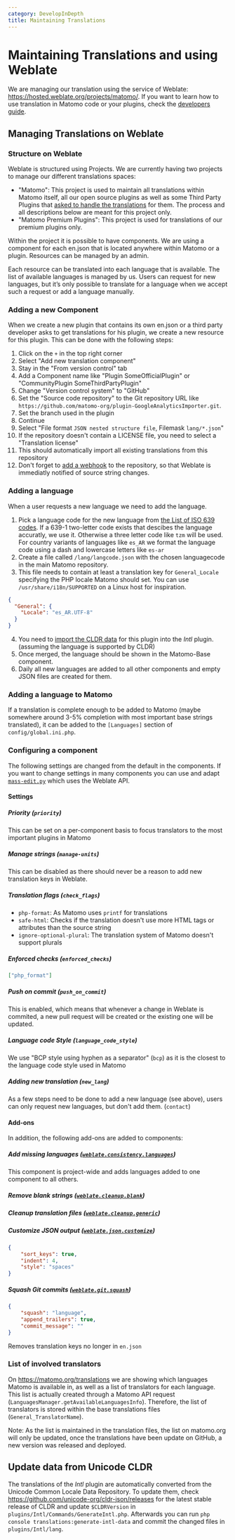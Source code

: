 ```yaml
---
category: DevelopInDepth
title: Maintaining Translations
---
```


# Maintaining Translations and using Weblate

We are managing our translation using the service of Weblate: https://hosted.weblate.org/projects/matomo/. If you want
to learn how to use translation in Matomo code or your plugins, check
the [developers guide](https://developer.matomo.org/guides/translations).

## Managing Translations on Weblate

### Structure on Weblate

Weblate is structured using Projects. We are currently having two projects to manage our different translations spaces:

- "Matomo":
  This project is used to maintain all translations within Matomo itself, all our open source plugins as well as some
  Third Party Plugins
  that [asked to handle the translations](https://developer.matomo.org/guides/translations#getting-translations-for-your-plugin)
  for them. The process and all descriptions below are meant for this project only.
- "Matomo Premium Plugins": This project is used for translations of our premium plugins only.

Within the project it is possible to have components. We are using a component for each en.json that is located anywhere
within Matomo or a plugin. Resources can be managed by an admin.

Each resource can be translated into each language that is available. The list of available languages is managed by us.
Users can request for new languages, but it’s only possible to translate for a language when we accept such a request or
add a language manually.

### Adding a new Component

When we create a new plugin that contains its own en.json or a third party developer asks to get translations for his
plugin, we create a new resource for this plugin. This can be done with the following steps:

1. Click on the `+` in the top right corner
2. Select "Add new translation component"
3. Stay in the "From version control" tab
4. Add a Component name like "Plugin SomeOfficialPlugin" or "CommunityPlugin SomeThirdPartyPlugin"
5. Change "Version control system" to "GitHub"
6. Set the "Source code repository" to the Git repository URL
   like `https://github.com/matomo-org/plugin-GoogleAnalyticsImporter.git`.
7. Set the branch used in the plugin
8. Continue
9. Select "File format `JSON nested structure file`, Filemask `lang/*.json`"
10. If the repository doesn't contain a LICENSE file, you need to select a "Translation license"
11. This should automatically import all existing translations from this repository
12. Don't forget to [add a webhook](https://developer.matomo.org/guides/translations#importing-your-plugins-strings-in-the-translation-platform) to the repository, so that Weblate is immediatly notified of source string changes.

### Adding a language

When a user requests a new language we need to add the language.

1. Pick a language code for the new language
   from [the List of ISO 639 codes](https://en.wikipedia.org/wiki/List_of_ISO_639-1_codes). If a 639-1 two-letter code
   exists that descibes the language accuratly, we use it. Otherwise a three letter code like `tzm` will be used. For
   country variants of languages like `es_AR` we format the language code using a dash and lowercase letters
   like `es-ar`
2. Create a file called `/lang/langcode.json` with the chosen languagecode in the main Matomo repository.
3. This file needs to contain at least a translation key for `General_Locale` specifying the PHP locale Matomo should set. You can use `/usr/share/i18n/SUPPORTED` on a Linux host for inspiration.
```json
{
  "General": {
    "Locale": "es_AR.UTF-8"
  }
}
```
4. You need to [import the CLDR data](https://developer.matomo.org/guides/maintaining-translations#update-data-from-unicode-cldr) for this plugin into the *Intl* plugin. (assuming the language is supported by CLDR)
5. Once merged, the language should be shown in the Matomo-Base component.
6. Daily all new languages are added to all other components and empty JSON files are created for them.

### Adding a language to Matomo

If a translation is complete enough to be added to Matomo (maybe somewhere around 3-5% completion with most important base strings translated), it can be added to the `[Languages]` section of `config/global.ini.php`.

### Configuring a component 

The following settings are changed from the default in the components. If you want to change settings in many components you can use and adapt [`mass-edit.py`](https://github.com/Findus23/matomo-utils/blob/main/localisation/mass-edit.py) which uses the Weblate API.

#### Settings

##### Priority (`priority`)

This can be set on a per-component basis to focus translators to the most important plugins in Matomo

##### Manage strings (`manage-units`)

This can be disabled as there should never be a reason to add new translation keys in Weblate.


##### Translation flags (`check_flags`)

- `php-format`: As Matomo uses `printf` for translations
- `safe-html`: Checks if the translation doesn't use more HTML tags or attributes than the source string
- `ignore-optional-plural`: The translation system of Matomo doesn't support plurals

##### Enforced checks (`enforced_checks`)
```json
["php_format"]
```

##### Push on commit (`push_on_commit`)

This is enabled, which means that whenever a change in Weblate is commited, a new pull request will be created or the existing one will be updated.

##### Language code Style (`language_code_style`)

We use "BCP style using hyphen as a separator" (`bcp`) as it is the closest to the language code style used in Matomo

##### Adding new translation (`new_lang`)

As a few steps need to be done to add a new language (see above), users can only request new languages, but don't add them. (`contact`)

#### Add-ons

In addition, the following add-ons are added to components:

##### Add missing languages ([`weblate.consistency.languages`](https://docs.weblate.org/en/latest/admin/addons.html#addon-weblate-consistency-languages))

This component is project-wide and adds languages added to one component to all others.

##### Remove blank strings ([`weblate.cleanup.blank`](https://docs.weblate.org/en/latest/admin/addons.html#addon-weblate-cleanup-blank))

##### Cleanup translation files ([`weblate.cleanup.generic`](https://docs.weblate.org/en/latest/admin/addons.html#addon-weblate-cleanup-generic))

##### Customize JSON output ([`weblate.json.customize`](https://docs.weblate.org/en/latest/admin/addons.html#addon-weblate-json-customize))

```json
{
    "sort_keys": true,
    "indent": 4,
    "style": "spaces"
}
```

##### Squash Git commits ([`weblate.git.squash`](https://docs.weblate.org/en/latest/admin/addons.html#addon-weblate-git-squash))

```json
{
    "squash": "language",
    "append_trailers": true,
    "commit_message": ""
}
```

Removes translation keys no longer in `en.json`


### List of involved translators

On https://matomo.org/translations we are showing which languages Matomo is available in, as well as a list of translators for each language. This list is actually created through a Matomo API request (`LanguagesManager.getAvailableLanguagesInfo`). Therefore, the list of translators is stored within the base translations files (`General_TranslatorName`).

Note: As the list is maintained in the translation files, the list on matomo.org will only be updated, once the translations have been update on GitHub, a new version was released and deployed.


## Update data from Unicode CLDR

The translations of the *Intl* plugin are automatically converted from the Unicode Common Locale Data Repository. To update them, check https://github.com/unicode-org/cldr-json/releases for the latest stable release of CLDR and update `$CLDRVersion` in ` plugins/Intl/Commands/GenerateIntl.php`. Afterwards you can run `php console translations:generate-intl-data` and commit the changed files in `plugins/Intl/lang`.
